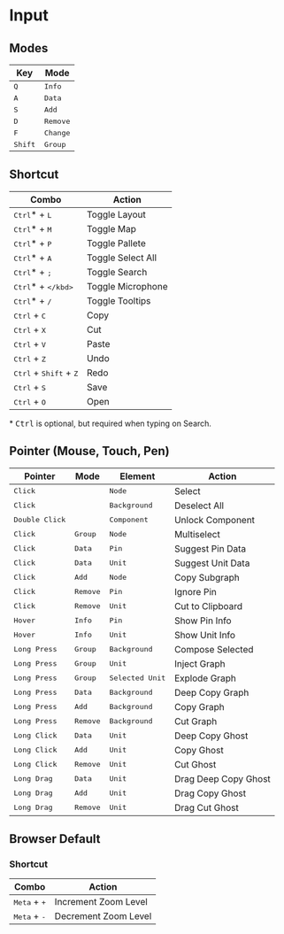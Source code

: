 # Input

## Modes

| Key              | Mode              |
| ---------------- | ----------------- |
| <kbd>Q</kbd>     | <kbd>Info</kbd>   |
| <kbd>A</kbd>     | <kbd>Data</kbd>   |
| <kbd>S</kbd>     | <kbd>Add</kbd>    |
| <kbd>D</kbd>     | <kbd>Remove</kbd> |
| <kbd>F</kbd>     | <kbd>Change</kbd> |
| <kbd>Shift</kbd> | <kbd>Group</kbd>  |

## Shortcut

| Combo                                             | Action            |
| ------------------------------------------------- | ----------------- |
| <kbd>Ctrl</kbd>\* + <kbd>L</kbd>                  | Toggle Layout     |
| <kbd>Ctrl</kbd>\* + <kbd>M</kbd>                  | Toggle Map        |
| <kbd>Ctrl</kbd>\* + <kbd>P</kbd>                  | Toggle Pallete    |
| <kbd>Ctrl</kbd>\* + <kbd>A</kbd>                  | Toggle Select All |
| <kbd>Ctrl</kbd>\* + <kbd>;</kbd>                  | Toggle Search     |
| <kbd>Ctrl</kbd>\* + <kbd>\</kbd>                  | Toggle Microphone |
| <kbd>Ctrl</kbd>\* + <kbd>/</kbd>                  | Toggle Tooltips   |
| <kbd>Ctrl</kbd> + <kbd>C</kbd>                    | Copy              |
| <kbd>Ctrl</kbd> + <kbd>X</kbd>                    | Cut               |
| <kbd>Ctrl</kbd> + <kbd>V</kbd>                    | Paste             |
| <kbd>Ctrl</kbd> + <kbd>Z</kbd>                    | Undo              |
| <kbd>Ctrl</kbd> + <kbd>Shift</kbd> + <kbd>Z</kbd> | Redo              |
| <kbd>Ctrl</kbd> + <kbd>S</kbd>                    | Save              |
| <kbd>Ctrl</kbd> + <kbd>O</kbd>                    | Open              |

\* <kbd>Ctrl</kbd> is optional, but required when typing on Search.

## Pointer (Mouse, Touch, Pen)

| Pointer                 | Mode              | Element                  | Action               |
| ----------------------- | ----------------- | ------------------------ | -------------------- |
| <kbd>Click</kbd>        |                   | <kbd>Node</kbd>          | Select               |
| <kbd>Click</kbd>        |                   | <kbd>Background</kbd>    | Deselect All         |
| <kbd>Double Click</kbd> |                   | <kbd>Component</kbd>     | Unlock Component     |
| <kbd>Click</kbd>        | <kbd>Group</kbd>  | <kbd>Node</kbd>          | Multiselect          |
| <kbd>Click</kbd>        | <kbd>Data</kbd>   | <kbd>Pin</kbd>           | Suggest Pin Data     |
| <kbd>Click</kbd>        | <kbd>Data</kbd>   | <kbd>Unit</kbd>          | Suggest Unit Data    |
| <kbd>Click</kbd>        | <kbd>Add</kbd>    | <kbd>Node</kbd>          | Copy Subgraph        |
| <kbd>Click</kbd>        | <kbd>Remove</kbd> | <kbd>Pin</kbd>           | Ignore Pin           |
| <kbd>Click</kbd>        | <kbd>Remove</kbd> | <kbd>Unit</kbd>          | Cut to Clipboard     |
| <kbd>Hover</kbd>        | <kbd>Info</kbd>   | <kbd>Pin</kbd>           | Show Pin Info        |
| <kbd>Hover</kbd>        | <kbd>Info</kbd>   | <kbd>Unit</kbd>          | Show Unit Info       |
| <kbd>Long Press</kbd>   | <kbd>Group</kbd>  | <kbd>Background</kbd>    | Compose Selected     |
| <kbd>Long Press</kbd>   | <kbd>Group</kbd>  | <kbd>Unit</kbd>          | Inject Graph         |
| <kbd>Long Press</kbd>   | <kbd>Group</kbd>  | <kbd>Selected Unit</kbd> | Explode Graph        |
| <kbd>Long Press</kbd>   | <kbd>Data</kbd>   | <kbd>Background</kbd>    | Deep Copy Graph      |
| <kbd>Long Press</kbd>   | <kbd>Add</kbd>    | <kbd>Background</kbd>    | Copy Graph           |
| <kbd>Long Press</kbd>   | <kbd>Remove</kbd> | <kbd>Background</kbd>    | Cut Graph            |
| <kbd>Long Click</kbd>   | <kbd>Data</kbd>   | <kbd>Unit</kbd>          | Deep Copy Ghost      |
| <kbd>Long Click</kbd>   | <kbd>Add</kbd>    | <kbd>Unit</kbd>          | Copy Ghost           |
| <kbd>Long Click</kbd>   | <kbd>Remove</kbd> | <kbd>Unit</kbd>          | Cut Ghost            |
| <kbd>Long Drag</kbd>    | <kbd>Data</kbd>   | <kbd>Unit</kbd>          | Drag Deep Copy Ghost |
| <kbd>Long Drag</kbd>    | <kbd>Add</kbd>    | <kbd>Unit</kbd>          | Drag Copy Ghost      |
| <kbd>Long Drag</kbd>    | <kbd>Remove</kbd> | <kbd>Unit</kbd>          | Drag Cut Ghost       |

## Browser Default

### Shortcut

| Combo                          | Action               |
| ------------------------------ | -------------------- |
| <kbd>Meta</kbd> + <kbd>+</kbd> | Increment Zoom Level |
| <kbd>Meta</kbd> + <kbd>-</kbd> | Decrement Zoom Level |
